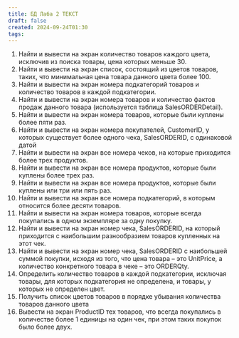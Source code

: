 ```yaml
---
title: БД Лаба 2 ТЕКСТ
draft: false
created: 2024-09-24T01:30
tags:
---
```


1. Найти и вывести на экран количество товаров каждого цвета, исключив из поиска товары, цена которых меньше 30.
2. Найти и вывести на экран список, состоящий из цветов товаров, таких, что минимальная цена товара данного цвета более 100.
3. Найти и вывести на экран номера подкатегорий товаров и количество товаров в каждой подкатегории.
4. Найти и вывести на экран номера товаров и количество фактов продаж данного товара (используется таблица SalesORDERDetail).
5. Найти и вывести на экран номера товаров, которые были куплены более пяти раз.
6. Найти и вывести на экран номера покупателей, CustomerID, у которых существует более одного чека, SalesORDERID, с одинаковой датой
7. Найти и вывести на экран все номера чеков, на которые приходится более трех продуктов.
8. Найти и вывести на экран все номера продуктов, которые были куплены более трех раз.
9. Найти и вывести на экран все номера продуктов, которые были куплены или три или пять раз.
10. Найти и вывести на экран все номера подкатегорий, в которым относится более десяти товаров.
11. Найти и вывести на экран номера товаров, которые всегда покупались в одном экземпляре за одну покупку.
12. Найти и вывести на экран номер чека, SalesORDERID, на который приходится с наибольшим разнообразием товаров купленных на этот чек.
13. Найти и вывести на экран номер чека, SalesORDERID с наибольшей суммой покупки, исходя из того, что цена товара – это UnitPrice, а количество конкретного товара в чеке – это ORDERQty.
14. Определить количество товаров в каждой подкатегории, исключая товары, для которых подкатегория не определена, и товары, у которых не определен цвет.
15. Получить список цветов товаров в порядке убывания количества товаров данного цвета
16. Вывести на экран ProductID тех товаров, что всегда покупались в количестве более 1 единицы на один чек, при этом таких покупок было более двух.
